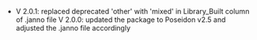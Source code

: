 - V 2.0.1: replaced deprecated 'other' with 'mixed' in Library_Built column of .janno file
V 2.0.0: updated the package to Poseidon v2.5 and adjusted the .janno file accordingly
